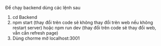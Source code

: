 Để chạy backend dùng các lệnh sau
1. cd Backend
2. npm start (thay đổi trên code sẽ không thay đổi trên web nếu không restart server) hoặc npm run dev (thay đổi trên code sẽ thay đổi web, vẫn cần refresh page)
3. Dùng chorme mở localhost:3001